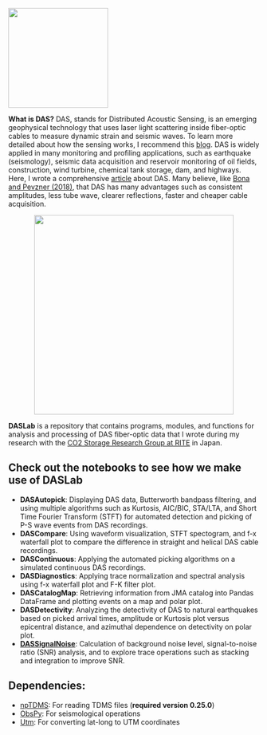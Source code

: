<p align="left">
  <img src="https://user-images.githubusercontent.com/51282928/146875829-05c3c234-35df-4646-8d17-1435dab6996e.png" width="200" />
</p>

**What is DAS?** DAS, stands for Distributed Acoustic Sensing, is an emerging geophysical technology that uses laser light scattering inside fiber-optic cables to measure dynamic strain and seismic waves. To learn more detailed about how the sensing works, I recommend this [blog](https://motionsignaltechnologies.com/what-is-das-and-what-is-it-measuring/). DAS is widely applied in many monitoring and profiling applications, such as earthquake (seismology), seismic data acquisition and reservoir monitoring of oil fields, construction, wind turbine, chemical tank storage, dam, and highways. Here, I wrote a comprehensive [article](https://www.linkedin.com/pulse/distributed-acoustic-sensing-answer-sustainability-quest-nuwara/) about DAS. Many believe, like [Bona and Pevzner (2018)](https://www.tandfonline.com/doi/abs/10.1071/ASEG2018abW8_4F), that DAS has many advantages such as consistent amplitudes, less tube wave, clearer reflections, faster and cheaper cable acquisition.  

<p align="center">
  <img src="https://user-images.githubusercontent.com/51282928/146873724-264c0aa5-ba7f-41ae-87c2-f88a03c534ba.png" width="400" />
</p>

**DASLab** is a repository that contains programs, modules, and functions for analysis and processing of DAS fiber-optic data that I wrote during my research with the [CO2 Storage Research Group at RITE](http://www.rite.or.jp/co2storage/en/) in Japan. 

## Check out the notebooks to see how we make use of DASLab

* **DASAutopick**: Displaying DAS data, Butterworth bandpass filtering, and using multiple algorithms such as Kurtosis, AIC/BIC, STA/LTA, and Short Time Fourier Transform (STFT) for automated detection and picking of P-S wave events from DAS recordings. 
* **DASCompare**: Using waveform visualization, STFT spectogram, and f-x waterfall plot to compare the difference in straight and helical DAS cable recordings.
* **DASContinuous**: Applying the automated picking algorithms on a simulated continuous DAS recordings.
* **DASDiagnostics**: Applying trace normalization and spectral analysis using f-x waterfall plot and F-K filter plot.
* **DASCatalogMap**: Retrieving information from JMA catalog into Pandas DataFrame and plotting events on a map and polar plot.
* **DASDetectivity**: Analyzing the detectivity of DAS to natural earthquakes based on picked arrival times, amplitude or Kurtosis plot versus epicentral distance, and azimuthal dependence on detectivity on polar plot. 
* **[DASSignalNoise](https://github.com/yohanesnuwara/DASLab/blob/main/notebooks/DASSignalNoise.ipynb)**: Calculation of background noise level, signal-to-noise ratio (SNR) analysis, and to explore trace operations such as stacking and integration to improve SNR.

## Dependencies:
* [npTDMS](https://pypi.org/project/npTDMS/0.25.0/): For reading TDMS files (**required version 0.25.0**)
* [ObsPy](https://pypi.org/project/obspy/): For seismological operations 
* [Utm](https://pypi.org/project/utm/): For converting lat-long to UTM coordinates

<!--
## Useful bags

* [Global subsea fiber optic network map](https://submarine-cable-map-2019.telegeography.com/)
* [Geothermal data @ GDR OpenEi](https://gdr.openei.org/submissions/980)
* [DAS technical explanations](http://docs.energistics.org/PRODML/PRODML_TOPICS/PRO-DAS-000-016-0-C-sv2000.html)
* [Seismo-Live](http://seismo-live.org/)
* [Eileenmartin](https://github.com/eileenrmartin) lots of repo about DAS
* Distpy (Schlumberger)
* Ariel Lellouch, [DAS data](https://github.com/ariellellouch/DASDetection)
* [DAS anomaly detection ML](https://github.com/rroy1212/DAS_Anomaly_Detection)
